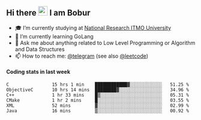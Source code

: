 ## Hi there <img src="https://media.giphy.com/media/hvRJCLFzcasrR4ia7z/giphy.gif" width="25px" height="25px"> I am Bobur

- :mortar_board: I’m currently studying at [National Research ITMO University](https://itmo.ru/)
- :seedling: I’m currently learning GoLang
- :speech_balloon: Ask me about anything related to Low Level Programming or Algorithm and Data Structures
- :mailbox: How to reach me: [@telegram](https://t.me/octoant) (see also [@leetcode](https://leetcode.com/octoant/))    

#### Coding stats in last week

<!--START_SECTION:waka-->

```text
C                15 hrs 1 min    ████████████▓░░░░░░░░░░░░   51.25 %
ObjectiveC       10 hrs 14 mins  ████████▓░░░░░░░░░░░░░░░░   34.96 %
C++              1 hr 33 mins    █▒░░░░░░░░░░░░░░░░░░░░░░░   05.31 %
CMake            1 hr 2 mins     █░░░░░░░░░░░░░░░░░░░░░░░░   03.55 %
XML              52 mins         ▓░░░░░░░░░░░░░░░░░░░░░░░░   02.99 %
Java             16 mins         ▒░░░░░░░░░░░░░░░░░░░░░░░░   00.92 %
```

<!--END_SECTION:waka-->

